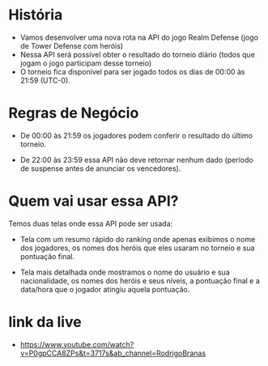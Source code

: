 # História

- Vamos desenvolver uma nova rota na API do jogo Realm Defense (jogo de Tower Defense com heróis)
- Nessa API será possível obter o resultado do torneio diário (todos que jogam o jogo participam desse torneio)
- O torneio fica disponível para ser jogado todos os dias de 00:00 às 21:59 (UTC-0).

# Regras de Negócio

- De 00:00 às 21:59 os jogadores podem conferir o resultado do último torneio.

- De 22:00 às 23:59 essa API não deve retornar nenhum dado (período de suspense antes de anunciar os vencedores).

# Quem vai usar essa API?

Temos duas telas onde essa API pode ser usada:

- Tela com um resumo rápido do ranking onde apenas exibimos o nome dos jogadores, os nomes dos heróis que eles usaram no torneio e sua pontuação final.

- Tela mais detalhada onde mostramos o nome do usuário e sua nacionalidade, os nomes dos heróis e seus níveis, a pontuação final e a data/hora que o jogador atingiu aquela pontuação.

# link da live

- https://www.youtube.com/watch?v=P0gpCCA8ZPs&t=3717s&ab_channel=RodrigoBranas
